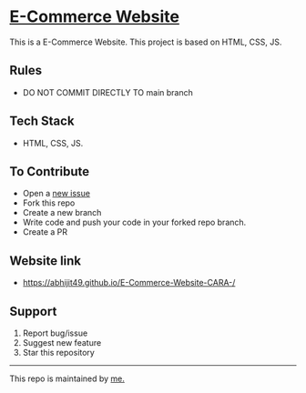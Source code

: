 # [E-Commerce Website](https://abhijit49.github.io/E-Commerce-Website-CARA-/)

This is a E-Commerce Website. This project is based on HTML, CSS, JS.


## Rules
- DO NOT COMMIT DIRECTLY TO main branch

## Tech Stack
-  HTML, CSS, JS.

## To Contribute

- Open a [new issue](https://github.com/abhijit49/E-Commerce-Website-CARA-/issues/new)
- Fork this repo
- Create a new branch 
- Write code and push your code in your forked repo branch.
- Create a PR

## Website link
- https://abhijit49.github.io/E-Commerce-Website-CARA-/

## Support
1. Report bug/issue
2. Suggest new feature
3. Star this repository


<hr/>
This repo is maintained by <a href="https://github.com/abhijit49/">me.</a>





